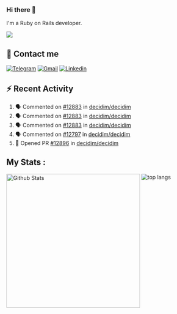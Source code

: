 ### Hi there 👋

I'm a Ruby on Rails developer.

<img src="https://komarev.com/ghpvc/?username=antopalidi&color=blueviolet&style=for-the-badge">

## 📩 Contact me 
[![Telegram](https://img.shields.io/badge/Telegram-2CA5E0?style=for-the-badge&logo=telegram&logoColor=white)](https://t.me/anna_top)
[![Gmail](https://img.shields.io/badge/email-D14836?style=for-the-badge&logo=gmail&logoColor=white)](mailto:topalidisanna@gmail.com)
[![Linkedin](https://img.shields.io/badge/LinkedIn-0077B5?style=for-the-badge&logo=linkedin&logoColor=white)](https://www.linkedin.com/in/topalidi/)
<!-- [![Codewars](https://img.shields.io/badge/Codewars-B1361E?style=for-the-badge&logo=Codewars&logoColor=white)](https://www.codewars.com/users/antopalidi) -->

## :zap: Recent Activity

<!--START_SECTION:activity-->
1. 🗣 Commented on [#12883](https://github.com/decidim/decidim/pull/12883#issuecomment-2147246212) in [decidim/decidim](https://github.com/decidim/decidim)
2. 🗣 Commented on [#12883](https://github.com/decidim/decidim/pull/12883#issuecomment-2145152091) in [decidim/decidim](https://github.com/decidim/decidim)
3. 🗣 Commented on [#12883](https://github.com/decidim/decidim/pull/12883#issuecomment-2139494381) in [decidim/decidim](https://github.com/decidim/decidim)
4. 🗣 Commented on [#12797](https://github.com/decidim/decidim/issues/12797#issuecomment-2139280180) in [decidim/decidim](https://github.com/decidim/decidim)
5. 💪 Opened PR [#12896](https://github.com/decidim/decidim/pull/12896) in [decidim/decidim](https://github.com/decidim/decidim)
<!--END_SECTION:activity-->

## My Stats :
<!--
<img alt="activity" src="https://streak-stats.demolab.com?user=antopalidi" />
-->
<div>
<img align="top" width="350px" alt="Github Stats" src="https://github-readme-stats-git-master-antopalidis-projects.vercel.app/api?username=antopalidi&count_private=true&show_icons=true&hide_border=true" />
<img align="top" alt="top langs" src="https://github-readme-stats-git-master-antopalidis-projects.vercel.app/api/top-langs/?username=antopalidi&layout=compact" />
 </div>
<!--
#### [My CV](https://antopalidi.github.io/my_cv/)
-->

<!--
**antopalidi/antopalidi** is a ✨ _special_ ✨ repository because its `README.md` (this file) appears on your GitHub profile.
-->
